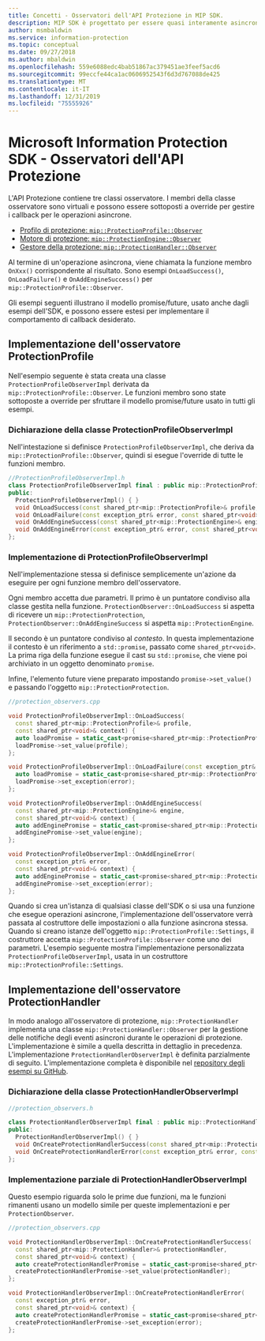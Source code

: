 ```yaml
---
title: Concetti - Osservatori dell'API Protezione in MIP SDK.
description: MIP SDK è progettato per essere quasi interamente asincrono. Questo articolo aiuterà a comprendere come gli osservatori dell'API Protezione vengono implementati e usati per l'asincronicità.
author: msmbaldwin
ms.service: information-protection
ms.topic: conceptual
ms.date: 09/27/2018
ms.author: mbaldwin
ms.openlocfilehash: 559e6088edc4bab51867ac379451ae3feef5acd6
ms.sourcegitcommit: 99eccfe44ca1ac0606952543f6d3d767088de425
ms.translationtype: MT
ms.contentlocale: it-IT
ms.lasthandoff: 12/31/2019
ms.locfileid: "75555926"
---
```

# <a name="microsoft-information-protection-sdk---protection-api-observers"></a>Microsoft Information Protection SDK - Osservatori dell'API Protezione

L'API Protezione contiene tre classi osservatore. I membri della classe osservatore sono virtuali e possono essere sottoposti a override per gestire i callback per le operazioni asincrone.

- [Profilo di protezione: `mip::ProtectionProfile::Observer`](reference/class_mip_ProtectionProfile_observer.md)
- [Motore di protezione: `mip::ProtectionEngine::Observer`](reference/class_mip_ProtectionEngine_observer.md)
- [Gestore della protezione: `mip::ProtectionHandler::Observer`](reference/class_mip_Protectionhandler_observer.md)

Al termine di un'operazione asincrona, viene chiamata la funzione membro `OnXxx()` corrispondente al risultato. Sono esempi `OnLoadSuccess()`, `OnLoadFailure()` e `OnAddEngineSuccess()` per `mip::ProtectionProfile::Observer`.

Gli esempi seguenti illustrano il modello promise/future, usato anche dagli esempi dell'SDK, e possono essere estesi per implementare il comportamento di callback desiderato. 

## <a name="protectionprofile-observer-implementation"></a>Implementazione dell'osservatore ProtectionProfile

Nell'esempio seguente è stata creata una classe `ProtectionProfileObserverImpl` derivata da `mip::ProtectionProfile::Observer`. Le funzioni membro sono state sottoposte a override per sfruttare il modello promise/future usato in tutti gli esempi.

### <a name="protectionprofileobserverimpl-class-declaration"></a>Dichiarazione della classe ProtectionProfileObserverImpl

Nell'intestazione si definisce `ProtectionProfileObserverImpl`, che deriva da `mip::ProtectionProfile::Observer`, quindi si esegue l'override di tutte le funzioni membro.

```cpp
//ProtectionProfileObserverImpl.h
class ProtectionProfileObserverImpl final : public mip::ProtectionProfile::Observer {
public:
  ProtectionProfileObserverImpl() { }
  void OnLoadSuccess(const shared_ptr<mip::ProtectionProfile>& profile, const shared_ptr<void>& context) override;
  void OnLoadFailure(const exception_ptr& error, const shared_ptr<void>& context) override;
  void OnAddEngineSuccess(const shared_ptr<mip::ProtectionEngine>& engine, const shared_ptr<void>& context) override;
  void OnAddEngineError(const exception_ptr& error, const shared_ptr<void>& context) override;
};
```

### <a name="protectionprofileobserverimpl-implementation"></a>Implementazione di ProtectionProfileObserverImpl

Nell'implementazione stessa si definisce semplicemente un'azione da eseguire per ogni funzione membro dell'osservatore.

Ogni membro accetta due parametri. Il primo è un puntatore condiviso alla classe gestita nella funzione. `ProtectionObserver::OnLoadSuccess` si aspetta di ricevere un `mip::ProtectionProtection`, `ProtectionObserver::OnAddEngineSuccess` si aspetta `mip::ProtectionEngine`.

Il secondo è un puntatore condiviso al *contesto*. In questa implementazione il contesto è un riferimento a `std::promise`, passato come `shared_ptr<void>`. La prima riga della funzione esegue il cast su `std::promise`, che viene poi archiviato in un oggetto denominato `promise`.

Infine, l'elemento future viene preparato impostando `promise->set_value()` e passando l'oggetto `mip::ProtectionProtection`.

```cpp
//protection_observers.cpp

void ProtectionProfileObserverImpl::OnLoadSuccess(
  const shared_ptr<mip::ProtectionProfile>& profile,
  const shared_ptr<void>& context) {
  auto loadPromise = static_cast<promise<shared_ptr<mip::ProtectionProfile>>*>(context.get());
  loadPromise->set_value(profile);
};

void ProtectionProfileObserverImpl::OnLoadFailure(const exception_ptr& error, const shared_ptr<void>& context) {
  auto loadPromise = static_cast<promise<shared_ptr<mip::ProtectionProfile>>*>(context.get());
  loadPromise->set_exception(error);
};

void ProtectionProfileObserverImpl::OnAddEngineSuccess(
  const shared_ptr<mip::ProtectionEngine>& engine,
  const shared_ptr<void>& context) {
  auto addEnginePromise = static_cast<promise<shared_ptr<mip::ProtectionEngine>>*>(context.get());
  addEnginePromise->set_value(engine);
};

void ProtectionProfileObserverImpl::OnAddEngineError(
  const exception_ptr& error,
  const shared_ptr<void>& context) {
  auto addEnginePromise = static_cast<promise<shared_ptr<mip::ProtectionEngine>>*>(context.get());
  addEnginePromise->set_exception(error);
};
```

Quando si crea un'istanza di qualsiasi classe dell'SDK o si usa una funzione che esegue operazioni asincrone, l'implementazione dell'osservatore verrà passata al costruttore delle impostazioni o alla funzione asincrona stessa. Quando si creano istanze dell'oggetto `mip::ProtectionProfile::Settings`, il costruttore accetta `mip::ProtectionProfile::Observer` come uno dei parametri. L'esempio seguente mostra l'implementazione personalizzata `ProtectionProfileObserverImpl`, usata in un costruttore `mip::ProtectionProfile::Settings`.

## <a name="protectionhandler-observer-implementation"></a>Implementazione dell'osservatore ProtectionHandler

In modo analogo all'osservatore di protezione, `mip::ProtectionHandler` implementa una classe `mip::ProtectionHandler::Observer` per la gestione delle notifiche degli eventi asincroni durante le operazioni di protezione. L'implementazione è simile a quella descritta in dettaglio in precedenza. L'implementazione `ProtectionHandlerObserverImpl` è definita parzialmente di seguito. L'implementazione completa è disponibile nel [repository degli esempi su GitHub](https://azure.microsoft.com/resources/samples/?sort=0&term=mip+sdk).

### <a name="protectionhandlerobserverimpl-class-declaration"></a>Dichiarazione della classe ProtectionHandlerObserverImpl

```cpp
//protection_observers.h

class ProtectionHandlerObserverImpl final : public mip::ProtectionHandler::Observer {
public:
  ProtectionHandlerObserverImpl() { }
  void OnCreateProtectionHandlerSuccess(const shared_ptr<mip::ProtectionHandler>& protectionHandler, const shared_ptr<void>& context) override;
  void OnCreateProtectionHandlerError(const exception_ptr& error, const shared_ptr<void>& context) override;
};
```

### <a name="protectionhandlerobserverimpl-partial-implementation"></a>Implementazione parziale di ProtectionHandlerObserverImpl

Questo esempio riguarda solo le prime due funzioni, ma le funzioni rimanenti usano un modello simile per queste implementazioni e per `ProtectionObserver`.

```cpp
//protection_observers.cpp

void ProtectionHandlerObserverImpl::OnCreateProtectionHandlerSuccess(
  const shared_ptr<mip::ProtectionHandler>& protectionHandler,
  const shared_ptr<void>& context) {
  auto createProtectionHandlerPromise = static_cast<promise<shared_ptr<mip::ProtectionHandler>>*>(context.get());
  createProtectionHandlerPromise->set_value(protectionHandler);
};

void ProtectionHandlerObserverImpl::OnCreateProtectionHandlerError(
  const exception_ptr& error,
  const shared_ptr<void>& context) {
  auto createProtectionHandlerPromise = static_cast<promise<shared_ptr<mip::ProtectionHandler>>*>(context.get());
  createProtectionHandlerPromise->set_exception(error);
};
```

